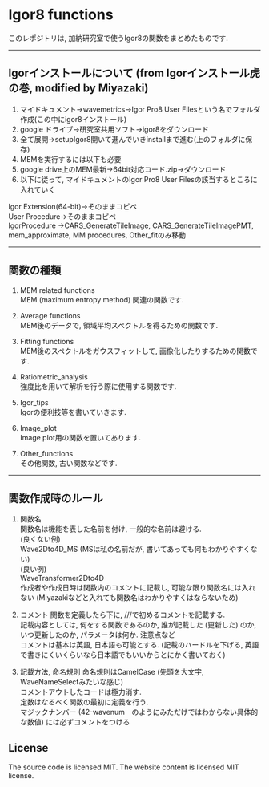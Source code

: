 # Igor8 functions
このレポジトリは, 加納研究室で使うIgor8の関数をまとめたものです.  


---
## Igorインストールについて (from Igorインストール虎の巻, modified by Miyazaki)
1. マイドキュメント→wavemetrics→Igor Pro8 User Filesという名でフォルダ作成(この中にigor8インストール)  
2. google ドライブ→研究室共用ソフト→igor8をダウンロード  
3. 全て展開→setupIgor8開いて進んでいきinstallまで進む(上のフォルダに保存)  
4. MEMを実行するには以下も必要  
5. google drive上のMEM最新→64bit対応コード.zip→ダウンロード  
6. 以下に従って, マイドキュメントのIgor Pro8 User Filesの該当するところに入れていく  

Igor Extension(64-bit)→そのままコピペ  
User Procedure→そのままコピペ  
IgorProcedure →CARS_GenerateTileImage, CARS_GenerateTileImagePMT, mem_approximate, MM procedures, Other_fitのみ移動  

---
## 関数の種類

1. MEM related functions  
MEM (maximum entropy method) 関連の関数です.  

2. Average functions  
MEM後のデータで, 領域平均スペクトルを得るための関数です.  

3. Fitting functions  
MEM後のスペクトルをガウスフィットして, 画像化したりするための関数です.  

4. Ratiometric_analysis  
強度比を用いて解析を行う際に使用する関数です.  

5. Igor_tips  
Igorの便利技等を書いていきます.   

6. Image_plot  
Image plot用の関数を置いてあります. 

7. Other_functions  
その他関数, 古い関数などです.   

---
## 関数作成時のルール  
1. 関数名  
関数名は機能を表した名前を付け, 一般的な名前は避ける.  
(良くない例)  
Wave2Dto4D_MS (MSは私の名前だが, 書いてあっても何もわかりやすくない)  
(良い例)  
WaveTransformer2Dto4D  
作成者や作成日時は関数内のコメントに記載し, 可能な限り関数名には入れない (Miyazakiなどと入れても関数名はわかりやすくはならないため)  

2. コメント
関数を定義したら下に, ///で初めるコメントを記載する.  
記載内容としては, 何をする関数であるのか, 誰が記載した (更新した) のか, いつ更新したのか, パラメータは何か. 注意点など  
コメントは基本は英語, 日本語も可能とする. (記載のハードルを下げる, 英語で書きにくいくらいなら日本語でもいいからとにかく書いておく) 

3. 記載方法, 命名規則
命名規則はCamelCase (先頭を大文字, WaveNameSelectみたいな感じ)  
コメントアウトしたコードは極力消す.  
定数はなるべく関数の最初に定義を行う.  
マジックナンバー (42-wavenum　のようにみただけではわからない具体的な数値) には必ずコメントをつける 

## License
The source code is licensed MIT. The website content is licensed MIT license.

